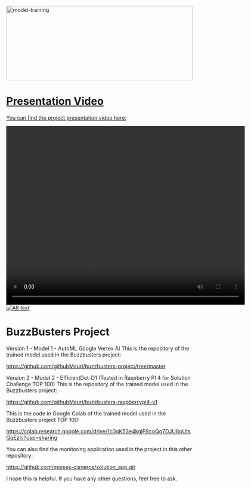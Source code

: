 <a href="https://www.youtube.com/watch?v=EghJFnFiR4o&t=1s"><img src="https://scontent.flpb3-1.fna.fbcdn.net/v/t39.30808-6/297334976_101594369329219_853660413523531585_n.png?_nc_cat=108&ccb=1-7&_nc_sid=e3f864&_nc_ohc=1wjvOeSYQXEAX9rjeFq&_nc_ht=scontent.flpb3-1.fna&oh=00_AfANWwa5XKS2Nu81EeWD6DTXvbndrfywCMmMI_JhOHkQ5g&oe=6431E694" alt="model-training" width="500" height="200">

# Presentation Video

You can find the project presentation video here:

<video width="640" height="480" controls>[![Alt text](https://img.youtube.com/vi/EghJFnFiR4o/0.jpg)](https://youtu.be/oTtNJOiGy8E)

# BuzzBusters Project
  

Version 1 - Model 1 - AutoML Google Vertex AI
This is the repository of the trained model used in the Buzzbusters project:

  https://github.com/githubMauri/buzzbusters-project/tree/master

Version 2 - Model 2 - EfficientDet-D1 (Tested in Raspberry PI 4 for Solution Challenge TOP 100) This is the repository of the trained model used in the Buzzbusters project:
  
  https://github.com/githubMauri/buzzbusters-raspberrypi4-v1
  
This is the code in Google Colab of the trained model used in the Buzzbusters project TOP 100:

  https://colab.research.google.com/drive/1c0qK53e4kgjP8coQg7DJU8pUtsQqEzlc?usp=sharing
  

You can also find the monitoring application used in the project in this other repository:

https://github.com/moises-cisneros/solution_app.git

I hope this is helpful. If you have any other questions, feel free to ask.
